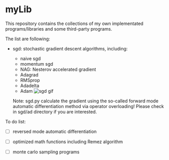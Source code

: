 # myLib
This repository contains the collections of my own implementated programs/libraries
and some third-party programs.

The list are following:
 - sgd: stochastic gradient descent algorithms, including:
   * naive sgd
   * momentum sgd
   * NAG: Nesterov accelerated gradient 
   * Adagrad
   * RMSprop
   * Adadelta
   * Adam
  ![sgd gif](https://github.com/li-weihua/fig/blob/master/sgd.gif)

   Note: sgd.py calculate the gradient using the so-called forward mode automatic differentiation method via operator overloading! Please check in sgd/ad directory if you are interested.

To do list:
- [ ] reversed mode automatic differentiation
- [ ] optimized math functions including Remez algorithm
- [ ] monte carlo sampling programs

